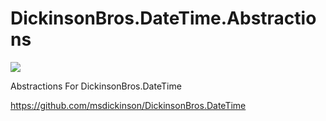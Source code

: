 # DickinsonBros.DateTime.Abstractions
<a href="https://www.nuget.org/packages/DickinsonBros.DateTime.Abstractions/">
    <img src="https://img.shields.io/nuget/v/DickinsonBros.DateTime.Abstractions">
</a>

Abstractions For DickinsonBros.DateTime

https://github.com/msdickinson/DickinsonBros.DateTime

